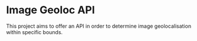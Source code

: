 # Image Geoloc API

This project aims to offer an API in order to determine image geolocalisation within specific bounds.
